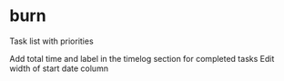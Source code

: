 # burn
Task list with priorities

Add total time and label in the timelog section for completed tasks
Edit width of start date column
